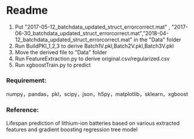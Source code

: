 # Readme

1. Put "2017-05-12_batchdata_updated_struct_errorcorrect.mat" , "2017-06-30_batchdata_updated_struct_errorcorrect.mat","2018-04-12_batchdata_updated_struct_errorcorrect.mat" in the "Data" folder
2. Run BuildPKl_1,2,3 to derive Batch1V.pkl,Batch2V.pkl,Batch3V.pkl
3. Move the derived file to "Data" folder
4. Run FeatureExtraction.py to derive original.csv/regularized.csv
5. Run xgboostTrain.py to predict

### Requirement: 

numpy，pandas，pkl，scipy，json，h5py，matplotlib，sklearn，xgboost

### Reference:

Lifespan prediction of lithium-ion batteries based on various extracted  features and gradient boosting regression tree model



